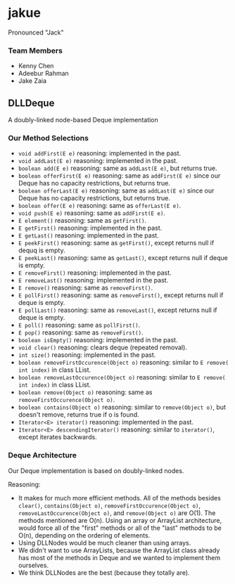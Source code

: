 # jakue
Pronounced "Jack"  

### Team Members
* Kenny Chen
* Adeebur Rahman
* Jake Zaia

## DLLDeque
A doubly-linked node-based Deque implementation  

### Our Method Selections
* `void addFirst(E e)` reasoning: implemented in the past.
* `void addLast(E e)` reasoning: implemented in the past.
* `boolean add(E e)` reasoning: same as `addLast(E e)`, but returns true.
* `boolean offerFirst(E e)` reasoning: same as `addFirst(E e)` since our Deque has no capacity restrictions, but returns true.
* `boolean offerLast(E e)` reasoning: same as `addLast(E e)` since our Deque has no capacity restrictions, but returns true.
* `boolean offer(E e)` reasoning: same as `offerLast(E e)`.
* `void push(E e)` reasoning: same as `addFirst(E e)`.
* `E element()` reasoning: same as `getFirst()`.
* `E getFirst()` reasoning: implemented in the past.
* `E getLast()` reasoning: implemented in the past.
* `E peekFirst()` reasoning: same as `getFirst()`, except returns null if dequq is empty.
* `E peekLast()` reasoning: same as `getLast()`, except returns null if deque is empty.
* `E removeFirst()` reasoning: implemented in the past.
* `E removeLast()` reasoning: implemented in the past.
* `E remove()` reasoning: same as `removeFirst()`.
* `E pollFirst()` reasoning: same as `removeFirst()`, except returns null if deque is empty.
* `E pollLast()` reasoning: same as `removeLast()`, except returns null if deque is empty.
* `E poll()` reasoning: same as `pollFirst()`.
* `E pop()` reasoning: same as `removeFirst()`.
* `boolean isEmpty()` reasoning: implemented in the past.
* `void clear()` reasoning: clears deque (repeated removal).
* `int size()` reasoning: implemented in the past.
* `boolean removeFirstOccurence(Object o)` reasoning: similar to `E remove( int index)` in class LList.
* `boolean removeLastOccurence(Object o)` reasoning: similar to `E remove( int index)` in class LList.
* `boolean remove(Object o)` reasoning: same as `removeFirstOccurence(Object o)`.
* `boolean contains(Object o)` reasoning: similar to `remove(Object o)`, but doesn't remove, returns true if o is found.
* `Iterator<E> iterator()` reasoning: implemented in the past.
* `Iterator<E> descendingIterator()` reasoning: similar to `iterator()`, except iterates backwards.  

### Deque Architecture
Our Deque implementation is based on doubly-linked nodes.

Reasoning:
* It makes for much more efficient methods. All of the methods besides `clear()`, `contains(Object o)`, `removeFirstOccurence(Object o)`, `removeLastOccurence(Object o)`, and `remove(Object o)` are O(1). The methods mentioned are O(n). Using an array or ArrayList architecture, would force all of the "first" methods or all of the "last" methods to be O(n), depending on the ordering of elements.  
* Using DLLNodes would be much cleaner than using arrays.  
* We didn't want to use ArrayLists, because the ArrayList class already has most of the methods in Deque and we wanted to implement them ourselves.  
* We think DLLNodes are the best (because they totally are).  